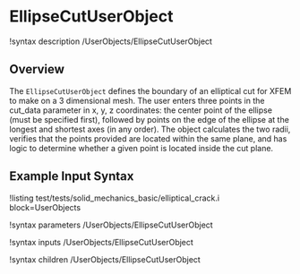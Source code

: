 # EllipseCutUserObject

!syntax description /UserObjects/EllipseCutUserObject

## Overview

The `EllipseCutUserObject` defines the boundary of an elliptical cut for XFEM
to make on a 3 dimensional mesh. The user enters three points in the cut_data
parameter in x, y, z coordinates: the center point of the ellipse (must be
specified first), followed by points on the edge of the ellipse at the
longest and shortest axes (in any order). The object calculates the two radii,
verifies that the points provided are located within the same plane, and has
logic to determine whether a given point is located inside the cut plane.

## Example Input Syntax

!listing test/tests/solid_mechanics_basic/elliptical_crack.i block=UserObjects

!syntax parameters /UserObjects/EllipseCutUserObject

!syntax inputs /UserObjects/EllipseCutUserObject

!syntax children /UserObjects/EllipseCutUserObject
